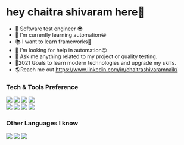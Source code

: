 # hey chaitra shivaram here👋


- 🔭 Software test engineer 😎
- 🌱 I’m currently learning automation😀
- 📚 I want to learn frameworks🎀
- 🤔 I’m looking for help in automation😍
- 💬 Ask me anything related to my project or quality testing.
- 🦾2021 Goals to learn modern technologies and upgrade my skills.
- 🌎Reach me out https://www.linkedin.com/in/chaitrashivaramnaik/




### Tech & Tools Preference

<p><img src = "https://img.shields.io/badge/-HTML5-E34F26?style=flat&logo=html5&logoColor=white">
<img src = "https://img.shields.io/badge/-CSS3-1572B6?style=flat&logo=css3&logoColor=white">
<img src="https://img.shields.io/badge/-Bootstrap-563D7C?style=flat&logo=bootstrap&logoColor=white">
<!-- <img src="https://img.shields.io/badge/-JavaScript-eed718?style=flat&logo=javascript&logoColor=ffffff"> -->
<!-- <img src="https://img.shields.io/badge/-React-000000?style=flat&logo=react&logoColor=00c8ff"> -->
<img src="https://img.shields.io/badge/-MySQL-F29111?style=flat&logo=mysql&logoColor=FFFFFF"></br>
<!-- <img src="https://img.shields.io/badge/-flask-eed718?style=flat&logo=flask&logoColor=white"> -->
<img src="http://img.shields.io/badge/-Git-F1502F?style=flat&logo=git&logoColor=FFFFFF">
<img src="http://img.shields.io/badge/-Github-000000?style=flat&logo=github&logoColor=FFFFFF">
<!-- <img src="http://img.shields.io/badge/-VS%20Code-007ACC?style=flat&logo=visual%20studio%20code&logoColor=white"> -->
<img src="http://img.shields.io/badge/-Heroku-430098?style=flat&logo=heroku&logoColor=white">
<img src="http://img.shields.io/badge/-canva-430098?style=flat&logo=canva&logocolor=pink"><p>



### Other Languages I know
<p><img src="http://img.shields.io/badge/-Java-F89820?style=flat&logo=java&logoColor=white"> <img src="https://img.shields.io/badge/-C%20&%20C++-659ad2?style=flat&logo=c%2B%2B&logoColor=ffffff"> <img src="https://img.shields.io/badge/-Python-black?style=flat&logo=python&logoColor=white"><p>


